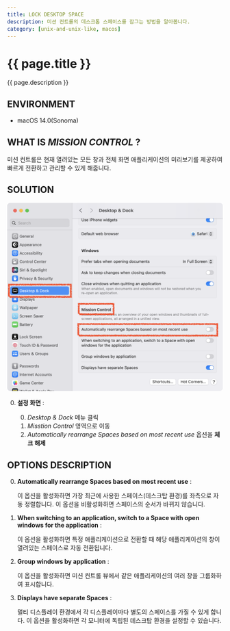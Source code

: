 ```yaml
---
title: LOCK DESKTOP SPACE
description: 미션 컨트롤의 데스크톱 스페이스를 잠그는 방법을 알아봅니다.
category: [unix-and-unix-like, macos]
---
```


# {{ page.title }}

{{ page.description }}

## ENVIRONMENT

- macOS 14.0(Sonoma)

## WHAT IS *MISSION CONTROL* ?

미션 컨트롤은 현재 열려있는 모든 창과 전체 화면 애플리케이션의 미리보기를 제공하여 빠르게 전환하고 관리할 수 있게 해줍니다.

## SOLUTION

![미션 컨트롤 옵션 설정 화면](/assets/resources/2023-10-27-13-36-46.png)

0. **설정 화면** :

    0. *Desktop & Dock* 메뉴 클릭
    0. *Misstion Control* 영역으로 이동
    0. *Automatically rearrange Spaces based on most recent use* 옵션을 **체크 해제**

## OPTIONS DESCRIPTION

0. **Automatically rearrange Spaces based on most recent use** :

    이 옵션을 활성화하면 가장 최근에 사용한 스페이스(데스크탑 환경)를 좌측으로 자동 정렬합니다. 이 옵션을 비활성화하면 스페이스의 순서가 바뀌지 않습니다.

0. **When switching to an application, switch to a Space with open windows for the application** :

    이 옵션을 활성화하면 특정 애플리케이션으로 전환할 때 해당 애플리케이션의 창이 열려있는 스페이스로 자동 전환됩니다.

0. **Group windows by application** :

    이 옵션을 활성화하면 미션 컨트롤 뷰에서 같은 애플리케이션의 여러 창을 그룹화하여 표시합니다.

0. **Displays have separate Spaces** :

    멀티 디스플레이 환경에서 각 디스플레이마다 별도의 스페이스를 가질 수 있게 합니다. 이 옵션을 활성화하면 각 모니터에 독립된 데스크탑 환경을 설정할 수 있습니다.
